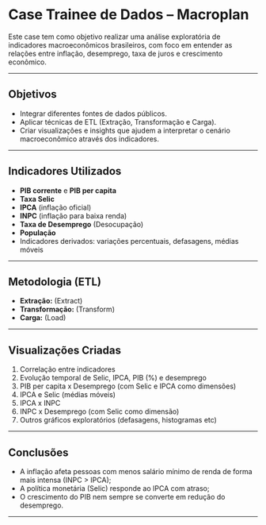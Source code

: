 # Case Trainee de Dados – Macroplan

Este case tem como objetivo realizar uma análise exploratória de indicadores macroeconômicos brasileiros, com foco em entender as relações entre inflação, desemprego, taxa de juros e crescimento econômico.

---

## Objetivos

- Integrar diferentes fontes de dados públicos.
- Aplicar técnicas de ETL (Extração, Transformação e Carga).
- Criar visualizações e insights que ajudem a interpretar o cenário macroeconômico através dos indicadores.

---

## Indicadores Utilizados

- **PIB corrente** e **PIB per capita**
- **Taxa Selic**
- **IPCA** (inflação oficial)
- **INPC** (inflação para baixa renda)
- **Taxa de Desemprego** (Desocupação)
- **População**
- Indicadores derivados: variações percentuais, defasagens, médias móveis

---

## Metodologia (ETL)

- **Extração:** (Extract)
- **Transformação:** (Transform)
- **Carga:** (Load)

---

## Visualizações Criadas

1. Correlação entre indicadores
2. Evolução temporal de Selic, IPCA, PIB (%) e desemprego
3. PIB per capita x Desemprego (com Selic e IPCA como dimensões)
4. IPCA e Selic (médias móveis)
5. IPCA x INPC
6. INPC x Desemprego (com Selic como dimensão)
7. Outros gráficos exploratórios (defasagens, histogramas etc)

---

## Conclusões

- A inflação afeta pessoas com menos salário mínimo de renda de forma mais intensa (INPC > IPCA);
- A política monetária (Selic) responde ao IPCA com atraso;
- O crescimento do PIB nem sempre se converte em redução do desemprego.

---